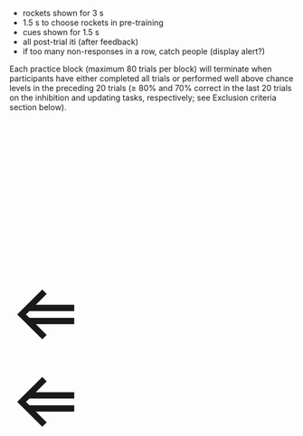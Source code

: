 - rockets shown for 3 s
- 1.5 s to choose rockets in pre-training
- cues shown for 1.5 s
- all post-trial iti (after feedback)
- if too many non-responses in a row, catch people (display alert?)

Each practice block (maximum 80 trials per block) will terminate when participants have either completed all trials or performed well above chance levels in the preceding 20 trials (≥ 80% and 70% correct in the last 20 trials on the inhibition and updating tasks, respectively; see Exclusion criteria section below).

 <div style='width: 1000px; float:right; padding-left: 21px;'>
        <div style='color: ${colours_right[0]}; font-size:987%; margin-bottom: 55px; width: 100px; height: 100px; position: relative;'>&rArr;</div>
        <div style='color: ${colours_right[1]}; font-size:987%; width: 100px; height: 100px; position: relative'>&rArr;</div>
    </div>

<div style='width: 100px; float:left; padding-right: 21px;'>
        <div style='color: ${colours_left[0]}; font-size:987%; margin-bottom: 55px; width: 100px; height: 100px; position: relative;'>&lArr;</div>
        <div style='color: ${colours_left[1]}; font-size:987%; width: 100px; height: 100px; position: relative'>&lArr;</div>
    </div>
